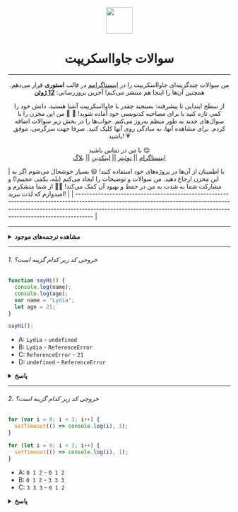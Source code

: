 <div align="center">
  <img height="60" src="https://img.icons8.com/color/344/javascript.png">
  <h1>سوالات جاوااسکریپت</h1>

---

<span>من سوالات چندگزینه‌ای جاوااسکریپت را در [اینستاگرامم](https://www.instagram.com/theavocoder) در قالب **استوری** قرار می‌دهم. همچنین آن‌ها را اینجا هم منتشر می‌کنم! آخرین بروزرسانی: <a href=#20200612><b>12 ژوئن</b></a>

از سطح ابتدایی تا پیشرفته: بسنجید چقدر با جاوااسکریپت آشنا هستید، دانش خود را کمی تازه کنید یا برای مصاحبه کدنویسی خود آماده شوید! 💪 🚀 من این مخزن را با سوال‌های جدید به طور منظم به‌روز می‌کنم. جواب‌ها را در بخش‌ زیر سوالات اضافه کردم. برای مشاهده آنها، به سادگی روی آنها کلیک کنید. صرفا جهت سرگرمی، موفق باشید! 💗
</span>

با من در تماس باشید 😊 <br />
<a href="https://www.instagram.com/theavocoder">اینستاگرام</a> || <a href="https://www.twitter.com/lydiahallie">توئیتر</a> || <a href="https://www.linkedin.com/in/lydia-hallie">لینکدین</a> || <a href="https://www.lydiahallie.dev">بلاگ</a>

</div>

|
با اطمینان از آن‌ها در پروژه‌های خود استفاده کنید! 😃 بسیار خوشحال می‌شوم اگر به این مخزن ارجاع دهید. من سوالات و توضیحات را ایجاد می‌کنم (بله، یکمی عجیبم!) و مشارکت شما به شدت به من در حفظ و بهبود آن کمک می‌کند! 💪🏼 از شما متشکرم و امیدوارم که لذت ببرید! |
| ------------------------------------------------------------------------------------------------------------------------------------------------------------------------------------------------------------------------------------------------ |

---

<details><summary><b> مشاهده ترجمه‌های موجود</b></summary>
<p>

- [🇸🇦 العربية](../ar-AR/README_AR.md)
- [🇪🇬 اللغة العامية](../ar-EG/README_ar-EG.md)
- [🇧🇦 Bosanski](../bs-BS/README-bs_BS.md)
- [🇩🇪 Deutsch](../de-DE/README.md)
- [🇪🇸 Español](../es-ES/README-ES.md)
- [🇫🇷 Français](../fr-FR/README_fr-FR.md)
- [🇮🇩 Indonesia](../id-ID/README.md)
- [🇮🇹 Italiano](../it-IT/README.md)
- [🇯🇵 日本語](../ja-JA/README-ja_JA.md)
- [🇰🇷 한국어](../ko-KR/README-ko_KR.md)
- [🇳🇱 Nederlands](../nl-NL/README.md)
- [🇵🇱 Polski](../pl-PL/README.md)
- [🇧🇷 Português Brasil](../pt-BR/README_pt_BR.md)
- [🇷🇺 Русский](../ru-RU/README.md)
- [🇹🇭 ไทย](../th-TH/README-th_TH.md)
- [🇹🇷 Türkçe](../tr-TR/README-tr_TR.md)
- [🇺🇦 Українська мова](../uk-UA/README.md)
- [🇻🇳 Tiếng Việt](../vi-VI/README-vi.md)
- [🇨🇳 简体中文](../zh-CN/README-zh_CN.md)
- [🇹🇼 繁體中文](../zh-TW/README_zh-TW.md)

</p>
</details>

---

###### 1. خروجی کد زیر کدام گزینه است؟

```javascript
function sayHi() {
  console.log(name);
  console.log(age);
  var name = "Lydia";
  let age = 21;
}

sayHi();
```

- A: `Lydia` - `undefined`
- B: `Lydia` - `ReferenceError`
- C: `ReferenceError` - `21`
- D: `undefined` - `ReferenceError`

<details><summary><b>پاسخ</b></summary>
<p>

پاسخ: D

در داخل تابع، ابتدا متغیر `name` را با کلمه کلیدی `var` تعریف می‌کنیم. این بدان معنی است که متغیر (فضای حافظه) هنگام مرحله ایجاد با مقدار پیش‌فرض `undefined` به بالا برده می‌شود(hoisting)، تا زمانی که به خطی که متغیر را مقداردهی می‌کنیم برسیم. تاکنون در خطی که تلاش می‌کنیم متغیر `name` را چاپ کنیم، متغیر مقداردهی نشده است، بنابراین هنوز مقدار `undefined` را نگه می‌دارد.

متغیرهایی که با کلمه کلیدی `let` (و `const`) تعریف می‌شوند، هم بالا می‌روند (hoisting)، اما بر خلاف `var`، <i>مقداردهی</i> نمی‌شوند. آنها قبل از خطی که آنها را تعریف می‌کنیم (مقداردهی) قابل دسترسی نیستند. این به عنوان "منطقه مرده زمانی(temporal dead zone)" شناخته می‌شود. زمانی که سعی می‌کنیم به متغیرها دسترسی پیدا کنیم قبل از آنکه آنها را تعریف کنیم، جاوااسکریپت یک `ReferenceError` (خطای مرجع) اعلام می‌کند.

</p>
</details>

---

###### 2. خروجی کد زیر کدام گزینه است؟

```javascript
for (var i = 0; i < 3; i++) {
  setTimeout(() => console.log(i), 1);
}

for (let i = 0; i < 3; i++) {
  setTimeout(() => console.log(i), 1);
}
```

- A: `0 1 2` - `0 1 2`
- B: `0 1 2` - `3 3 3`
- C: `3 3 3` - `0 1 2`

<details><summary><b>پاسخ</b></summary>
<p>

پاسخ: C

به دلیل صف رویداد در جاوااسکریپت، تابع بازگشتی `setTimeout` <b>پس از</b> اجرای حلقه فراخوانی می‌شود. از آنجا که متغیر `i` در حلقه اول با استفاده از کلمه کلیدی `var` تعریف شده بود، این مقدار به صورت سراسری می‌باشد. در هر دور از حلقه، مقدار `i` را با استفاده از اپراتور یکانی `++` یک واحد افزایش می‌دهیم. در زمان فراخوانی تابع بازگشتی `setTimeout`، مقدار `i` در مثال اول برابر با 3 است.

در حلقه دوم، متغیر `i` با استفاده از کلمه کلیدی `let` تعریف شده است: متغیرهایی که با کلمه کلیدی `let` (و `const`) تعریف می‌شوند، دارای محدوده بلوکی هستند (بلوک به هر چیزی بین `{ }` اطلاق می‌شود). در هر تکرار، `i` مقدار جدیدی به خود می‌گیرد و هر مقدار در محدوده حلقه قرار دارد.

</p>
